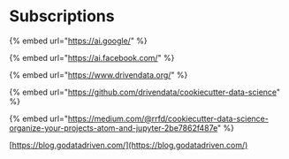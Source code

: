 # Subscriptions

{% embed url="https://ai.google/" %}

{% embed url="https://ai.facebook.com/" %}

{% embed url="https://www.drivendata.org/" %}

{% embed url="https://github.com/drivendata/cookiecutter-data-science" %}

{% embed url="https://medium.com/@rrfd/cookiecutter-data-science-organize-your-projects-atom-and-jupyter-2be7862f487e" %}

[https://blog.godatadriven.com/](https://blog.godatadriven.com/)

